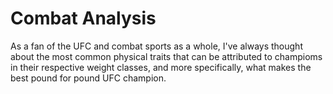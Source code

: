 # Combat Analysis

<p> As a fan of the UFC and combat sports as a whole, I've always thought about the most common physical traits that can be attributed to champioms in their respective weight classes, and more specifically, what makes the best pound for pound UFC champion. 
</p>
